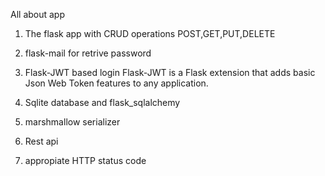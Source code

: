 All about app

1. The flask app with CRUD operations POST,GET,PUT,DELETE

2. flask-mail for retrive password

3. Flask-JWT based login Flask-JWT is a Flask extension that adds basic Json Web Token features to any application.

4. Sqlite database and flask_sqlalchemy

5. marshmallow serializer

6. Rest api

7. appropiate HTTP status code